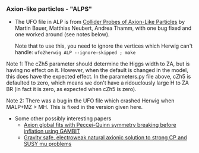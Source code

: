 ### Axion-like particles - "ALPS"

* The UFO file in ALP is from [Collider Probes of Axion-Like Particles](https://arxiv.org/abs/1708.00443) by Martin Bauer, Matthias Neubert, Andrea Thamm, with one bug fixed and one worked around (see notes below).

  Note that to use this, you need to ignore the vertices which Herwig can't handle:
    `ufo2herwig ALP --ignore-skipped ; make`

Note 1: The cZh5 parameter should determine the Higgs width to ZA, but is having no effect on it. However, when the default
is changed in the model, this does have the expected effect. In the parameters.py file above, cZh5 is defaulted to zero, which means
we don't have a ridouclously large H to ZA BR (in fact it is zero, as expected when cZh5 is zero).

Note 2: There was a bug in the UFO file which crashed Herwig when MALP+MZ > MH. This is fixed in the version given here.
 
* Some other possibly interesting papers
    - [Axion global fits with Peccei-Quinn symmetry breaking before inflation using GAMBIT](https://arxiv.org/abs/1810.07192)  
    - [Gravity safe, electroweak natural axionic solution to strong CP and SUSY mu problems](https://arxiv.org/abs/1810.03713)




